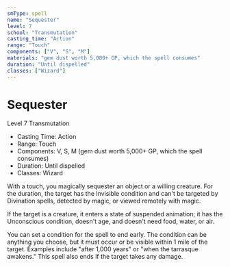 ```yaml
---
smType: spell
name: "Sequester"
level: 7
school: "Transmutation"
casting_time: "Action"
range: "Touch"
components: ["V", "S", "M"]
materials: "gem dust worth 5,000+ GP, which the spell consumes"
duration: "Until dispelled"
classes: ["Wizard"]
---
```


# Sequester
Level 7 Transmutation

- Casting Time: Action
- Range: Touch
- Components: V, S, M (gem dust worth 5,000+ GP, which the spell consumes)
- Duration: Until dispelled
- Classes: Wizard

With a touch, you magically sequester an object or a willing creature. For the duration, the target has the Invisible condition and can't be targeted by Divination spells, detected by magic, or viewed remotely with magic.

If the target is a creature, it enters a state of suspended animation; it has the Unconscious condition, doesn't age, and doesn't need food, water, or air.

You can set a condition for the spell to end early. The condition can be anything you choose, but it must occur or be visible within 1 mile of the target. Examples include "after 1,000 years" or "when the tarrasque awakens." This spell also ends if the target takes any damage.
